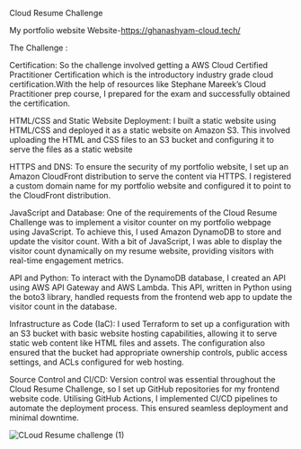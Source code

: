 Cloud Resume Challenge

My portfolio website
Website-https://ghanashyam-cloud.tech/

The Challenge :

Certification:
So the challenge involved getting a AWS Cloud Certified Practitioner Certification which is the introductory industry grade cloud certification.With the help of resources like Stephane Mareek’s Cloud Practitioner prep course, I prepared for the exam and successfully obtained the certification.

HTML/CSS and Static Website Deployment:
I built a static website using HTML/CSS and deployed it as a static website on Amazon S3. This involved uploading the HTML and CSS files to an S3 bucket and configuring it to serve the files as a static website

HTTPS and DNS:
To ensure the security of my portfolio website, I set up an Amazon CloudFront distribution to serve the content via HTTPS. I registered a custom domain name for my portfolio website and configured it to point to the CloudFront distribution. 

JavaScript and Database:
One of the requirements of the Cloud Resume Challenge was to implement a visitor counter on my portfolio webpage using JavaScript. To achieve this, I used Amazon DynamoDB to store and update the visitor count. With a bit of JavaScript, I was able to display the visitor count dynamically on my resume website, providing visitors with real-time engagement metrics.

API and Python:
To interact with the DynamoDB database, I created an API using AWS API Gateway and AWS Lambda. This API, written in Python using the boto3 library, handled requests from the frontend web app to update the visitor count in the database.

Infrastructure as Code (IaC):
I used Terraform to set up a configuration with an S3 bucket with basic website hosting capabilities, allowing it to serve static web content like HTML files and assets. The configuration also ensured that the bucket had appropriate ownership controls, public access settings, and ACLs configured for web hosting.

Source Control and CI/CD:
Version control was essential throughout the Cloud Resume Challenge, so I set up GitHub repositories for my frontend website code. Utilising GitHub Actions, I implemented CI/CD pipelines to automate the deployment process. This ensured seamless deployment and minimal downtime.

![CLoud Resume challenge (1)](https://github.com/ghanashyam-r/aws-CloudResumeChallenge/assets/138144872/f4064b6c-06f5-4f89-87e3-4053d3dbfb5d)


